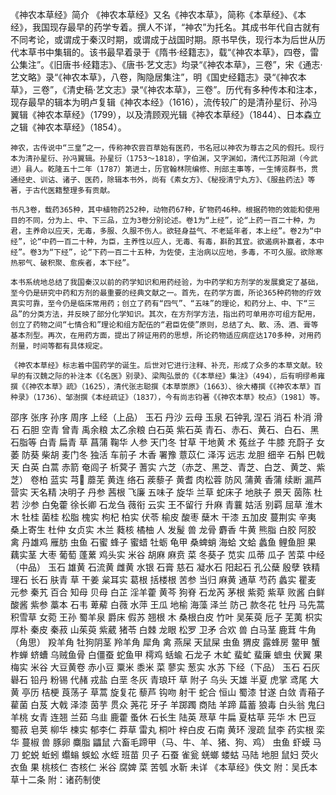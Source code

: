 《神农本草经》简介
    《神农本草经》又名《神农本草》，简称《本草经》、《本经》，我国现存最早的药学专着。撰人不详，“神农”为托名。其成书年代自古就有不同考论，或谓成于秦汉时期，或谓成于战国时期。原书早佚，现行本为后世从历代本草书中集辑的。该书最早着录于《隋书·经籍志》，载“《神农本草》，四卷，雷公集注”。《旧唐书·经籍志》、《唐书·艺文志》均录“《神农本草》，三卷”，宋《通志·艺文略》录“《神农本草》，八卷，陶隐居集注”，明《国史经籍志》录“《神农本草》，三卷”，《清史稿·艺文志》录“《神农本草》，三卷”。历代有多种传本和注本，现存最早的辑本为明卢复辑《神农本经》（1616），流传较广的是清孙星衍、孙冯翼辑《神农本草经》（1799），以及清顾观光辑《神农本草经》（1844）、日本森立之辑《神农本草经》（1854）。

    神农，古传说中“三皇”之一，传称神农尝百草始有医药，书名冠以神农为尊古之风的假托。现行本为清孙星衍、孙冯翼辑。孙星衍（1753～1818），字伯渊，又字渊如，清代江苏阳湖（今武进）县人。乾隆五十二年（1787）第进士，历官翰林院编修、刑部主事等，一生博览群书，贯通经史、训诂、诸子、医药，除辑本书外，尚有《素女方》、《秘授清宁丸方》、《服盐药法》等著，于古代医籍整理多有贡献。

    书凡3卷，载药365种，其中植物药252种，动物药67种，矿物药46种。根据药物的效能和使用目的不同，分为上、中、下三品，立为3卷分别论述。卷1为“上经”，论“上药一百二十种，为君，主养命以应天，无毒，多服、久服不伤人。欲轻身益气、不老延年者，本上经”。卷2为“中经”，论“中药一百二十种，为臣，主养性以应人，无毒、有毒，斟酌其宜。欲遏病补赢者，本中经”。卷3为“下经”，论“下药一百二十五种，为佐使，主治病以应地，多毒，不可久服。欲除寒热邪气、破积聚、愈疾者，本下经”。

    本书系统地总结了我国秦汉以前的药学知识和用药经验，为中药学和方剂学的发展奠定了基础，至今仍是研究中药和方剂的最重要的经典文献之一。首先，在药学方面，所论365种药物的疗效真实可靠，至今仍是临床常用药；创立了药有“四气”、“五味”的理论，和药分上、中、下“三品”的分类方法，并反映了部分化学知识。其次，在方剂学方法，指出药可单用亦可组方配用，创立了药物之间“七情合和”理论和组方配伍的“君臣佐使”原则，总结了丸、散、汤、酒、膏等基本剂型。再次，在用药方面，提出了辨证用药的思想，所论药物适应病症达170多种，对用药剂量，时间等都有具体规定。

    《神农本草经》标志着中国药学的诞生。后世对它进行注释、补充，形成了众多的本草文献。较早的有汉魏之际的补注本《《名医》别录》、梁陶弘景的《《本草经》集注》（494），后有明缪希雍撰《《神农本草》疏》（1625），清代张志聪撰《本草崇原》（1663）、徐大椿撰《《神农本草》百种录》（1736）、邹澍撰《本经疏证》（1837），今有尚志钧著《《神农本草》校点》（1981）等。
邵序
张序
孙序
周序
上经（上品）
玉石
丹沙
云母
玉泉
石钟乳
涅石
消石
朴消
滑石
石胆
空青
曾青
禹余粮
太乙余粮
白石英
紫石英
青石、赤石、黄石、白石、黑石脂等
白青
扁青
草
菖蒲
鞠华
人参
天门冬
甘草
干地黄
术
菟丝子
牛膝
充蔚子
女萎
防葵
柴胡
麦门冬
独活
车前子
木香
署豫
薏苡仁
泽泻
远志
龙胆
细辛
石斛
巴戟天
白英
白蒿
赤箭
奄闾子
析蓂子
蓍实
六芝（赤芝、黑芝、青芝、白芝、黄芝、紫芝）
卷柏
蓝实
芎
蘼芜
黄连
络石
蒺藜子
黄耆
肉松蓉
防风
蒲黄
香蒲
续断
漏芦
营实
天名精
决明子
丹参
茜根
飞廉
五味子
旋华
兰草
蛇床子
地肤子
景天
茵陈
杜若
沙参
白兔藿
徐长卿
石龙刍
薇衔
云实
王不留行
升麻
青蘘
姑活
别羁
屈草
淮木
木
牡桂
菌桂
松脂
槐实
枸杞
柏实
伏苓
榆皮
酸枣
蘖木
干漆
五加皮
蔓荆实
辛夷
桑上寄生
杜仲
女贞实
木兰
蕤核
橘柚
人
发髲
兽
龙骨
麝香
牛黄
熊脂
白胶
阿胶
禽
丹雄鸡
雁肪
虫鱼
石蜜
蜂子
蜜蜡
牡蛎
龟甲
桑蜱蛸
海蛤
文蛤
蠡鱼
鲤鱼胆
果
藕实茎
大枣
葡萄
蓬蔂
鸡头实
米谷
胡麻
麻贲
菜
冬葵子
苋实
瓜蒂
瓜子
苦菜
中经（中品）
玉石
雄黄
石流黄
雌黄
水银
石膏
慈石
凝水石
阳起石
孔公蘖
殷孽
铁精
理石
长石
肤青
草
干姜
枲耳实
葛根
括楼根
苦参
当归
麻黄
通草
芍药
蠡实
瞿麦
元参
秦艽
百合
知母
贝母
白芷
淫羊藿
黄芩
狗脊
石龙芮
茅根
紫菀
紫草
败酱
白鲜
酸酱
紫参
藁本
石韦
萆薢
白薇
水萍
王瓜
地榆
海藻
泽兰
防己
款冬花
牡丹
马先蒿
积雪草
女菀
王孙
蜀羊泉
爵床
假苏
翘根
木
桑根白皮
竹叶
吴茱萸
卮子
芜荑
枳实
厚朴
秦皮
秦菽
山茱萸
紫葳
猪苓
白棘
龙眼
松罗
卫矛
合欢
兽
白马茎
鹿茸
牛角（角思）
羖羊角
牡狗阴茎
羚羊角
犀角
禽
燕屎
天鼠屎
虫鱼
猬皮
露蜂房
鳖甲
蟹
柞蝉
蛴螬
乌贼鱼骨
白僵蚕
蛇鱼甲
樗鸡
蛞蝓
石龙子
木虻
蜚虻
蜚廉
蟅虫
伏翼
果
梅实
米谷
大豆黄卷
赤小豆
粟米
黍米
菜
蓼实
葱实
水苏
下经（下品）
玉石
石灰
礜石
铅丹
粉锡
代赭
戎盐
白垩
冬灰
青琅玕
草
附子
乌头
天雄
半夏
虎掌
鸢尾
大黄
亭历
桔梗
莨荡子
草蒿
旋复花
藜芦
钩吻
射干
蛇合
恒山
蜀漆
甘遂
白敛
青葙子
雚菌
白芨
大戟
泽漆
茵芋
贯众
荛花
牙子
羊踯躅
商陆
羊蹄
萹蓄
狼毒
白头翁
鬼臼
羊桃
女青
连翘
兰茹
乌韭
鹿藿
蚤休
石长生
陆英
荩草
牛扁
夏枯草
芫华
木
巴豆
蜀菽
皂荚
柳华
楝实
郁李仁
莽草
雷丸
桐叶
梓白皮
石南
黄环
溲疏
鼠李
药实根
栾华
蔓椒
兽
豚卵
麋脂
鼺鼠
六畜毛蹄甲（马、牛、羊、猪、狗、鸡）
虫鱼
虾蟆
马刀
蛇蜕
蚯蚓
蠮螉
蜈蚣
水蛭
班苗
贝子
石蚕
雀瓮
蜣螂
蝼蛄
马陆
地胆
鼠妇
荧火
衣鱼
果
桃核仁
杏核仁
米谷
腐婢
菜
苦瓠
水靳
未详
《本草经》佚文
附：吴氏本草十二条
附：诸药制使